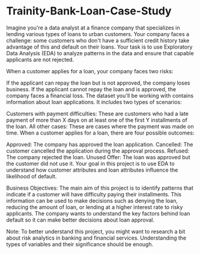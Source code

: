 # Trainity-Bank-Loan-Case-Study
Imagine you're a data analyst at a finance company that specializes in lending various types of loans to urban customers. Your company faces a challenge: some customers who don't have a sufficient credit history take advantage of this and default on their loans. Your task is to use Exploratory Data Analysis (EDA) to analyze patterns in the data and ensure that capable applicants are not rejected.

When a customer applies for a loan, your company faces two risks:

If the applicant can repay the loan but is not approved, the company loses business.
If the applicant cannot repay the loan and is approved, the company faces a financial loss.
The dataset you'll be working with contains information about loan applications. It includes two types of scenarios:

Customers with payment difficulties: These are customers who had a late payment of more than X days on at least one of the first Y installments of the loan.
All other cases: These are cases where the payment was made on time.
When a customer applies for a loan, there are four possible outcomes:

Approved: The company has approved the loan application.
Cancelled: The customer cancelled the application during the approval process.
Refused: The company rejected the loan.
Unused Offer: The loan was approved but the customer did not use it.
Your goal in this project is to use EDA to understand how customer attributes and loan attributes influence the likelihood of default.

Business Objectives:
The main aim of this project is to identify patterns that indicate if a customer will have difficulty paying their installments. This information can be used to make decisions such as denying the loan, reducing the amount of loan, or lending at a higher interest rate to risky applicants. The company wants to understand the key factors behind loan default so it can make better decisions about loan approval.

Note: To better understand this project, you might want to research a bit about risk analytics in banking and financial services. Understanding the types of variables and their significance should be enough.

